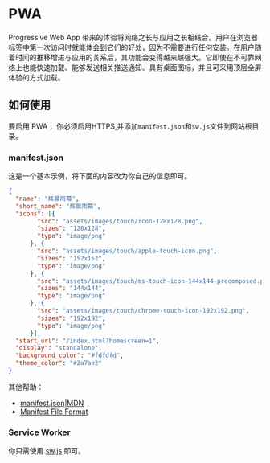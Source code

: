 # PWA

Progressive Web App 带来的体验将网络之长与应用之长相结合。用户在浏览器标签中第一次访问时就能体会到它们的好处，因为不需要进行任何安装。在用户随着时间的推移增进与应用的关系后，其功能会变得越来越强大。它即使在不可靠网络上也能快速加载、能够发送相关推送通知、具有桌面图标，并且可采用顶层全屏体验的方式加载。

## 如何使用

要启用 PWA ，你必须启用HTTPS,并添加`manifest.json`和`sw.js`文件到网站根目录。

###  manifest.json 

这是一个基本示例，将下面的内容改为你自己的信息即可。

```json
{
  "name": "辉晨雨幕",
  "short_name": "辉晨雨幕",
  "icons": [{
        "src": "assets/images/touch/icon-128x128.png",
        "sizes": "128x128",
        "type": "image/png"
      }, {
        "src": "assets/images/touch/apple-touch-icon.png",
        "sizes": "152x152",
        "type": "image/png"
      }, {
        "src": "assets/images/touch/ms-touch-icon-144x144-precomposed.png",
        "sizes": "144x144",
        "type": "image/png"
      }, {
        "src": "assets/images/touch/chrome-touch-icon-192x192.png",
        "sizes": "192x192",
        "type": "image/png"
      }],
  "start_url": "/index.html?homescreen=1",
  "display": "standalone",
  "background_color": "#fdfdfd",
  "theme_color": "#2a7ae2"
}
```

其他帮助：
* [manifest.json|MDN](https://developer.mozilla.org/en-US/Add-ons/WebExtensions/manifest.json)
* [Manifest File Format](https://developer.chrome.com/extensions/manifest)

###  Service Worker

你只需使用 [sw.js](https://github.com/KeJunMao/jekyll-theme-mdui/blob/master/sw.js) 即可。